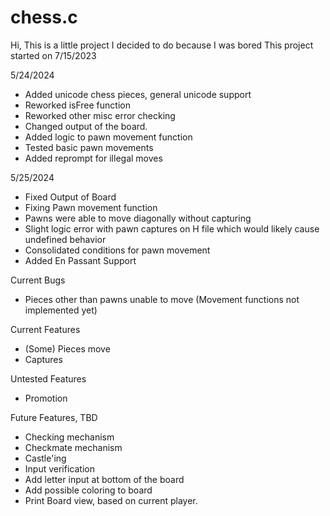 # chess.c
Hi, This is a little project I decided to do because I was bored
This project started on 7/15/2023

5/24/2024
  - Added unicode chess pieces, general unicode support
  - Reworked isFree function
  - Reworked other misc error checking
  - Changed output of the board.
  - Added logic to pawn movement function
  - Tested basic pawn movements
  - Added reprompt for illegal moves
  
  5/25/2024
  - Fixed Output of Board
  - Fixing Pawn movement function
  - Pawns were able to move diagonally without capturing
  - Slight logic error with pawn captures on H file which would likely cause undefined behavior
  - Consolidated conditions for pawn movement
  - Added En Passant Support


Current Bugs
- Pieces other than pawns unable to move (Movement functions not implemented yet)

Current Features
- (Some) Pieces move
- Captures

Untested Features
- Promotion

Future Features, TBD
- Checking mechanism
- Checkmate mechanism
- Castle'ing
- Input verification
- Add letter input at bottom of the board
- Add possible coloring to board
- Print Board view, based on current player.
